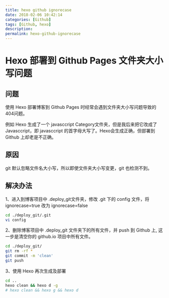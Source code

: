 ```yaml
---
title: hexo github ignorecase
date: 2018-02-06 10:42:14
categories: [Github]
tags: [Github, hexo]
description:
permalink: hexo-github-ignorecase
---
```

# Hexo 部署到 Github Pages 文件夹大小写问题


## 问题
使用 Hexo 部署博客到 Github Pages 时经常会遇到文件夹大小写问题导致的 404问题。

例如 Hexo 生成了一个 javasccript Category文件夹，但是我后来把它改成了 Javasccript，即 javasccript 的首字母大写了。Hexo会生成正确，但部署到 Github 上却老是不正确。

<!-- more -->
## 原因
git 默认忽略文件名大小写，所以即使文件夹大小写变更，git 也检测不到。

## 解决办法
1、进入到博客项目中 .deploy_git文件夹，修改 .git 下的 config 文件，将 ignorecase=true 改为 ignorecase=false
```bash
cd ./deploy_git/.git
vi config
```

2、删除博客项目中 .deploy_git 文件夹下的所有文件，并 push 到 Github 上, 这一步是清空你的 github.io 项目中所有文件。
```bash
cd ./deploy_git/
git rm -rf *
git commit -m 'clean'
git push
```

3、使用 Hexo 再次生成及部署
```bash
cd ..
hexo clean && hexo d -g
# hexo clean && hexo g && hexo d
```
